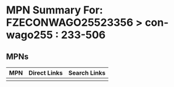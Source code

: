 



# MPN Summary For: FZECONWAGO25523356 > con-wago255 : 233-506

## MPNs
  

|MPN|Direct Links|Search Links|
| :--- | :--- | :--- |
||||
